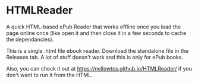 # HTMLReader
A quick HTML-based ePub Reader that works offline once you load the page online once (like open it and then close it in a few seconds to cache the dependancies).

This is a single .html file ebook reader. Download the standalone file in the Releases tab.
A lot of stuff doesn't work and this is only for ePub books.

Also, you can check it out at https://nellowtcs.github.io/HTMLReader/ if you don't want to run it from the HTML.
